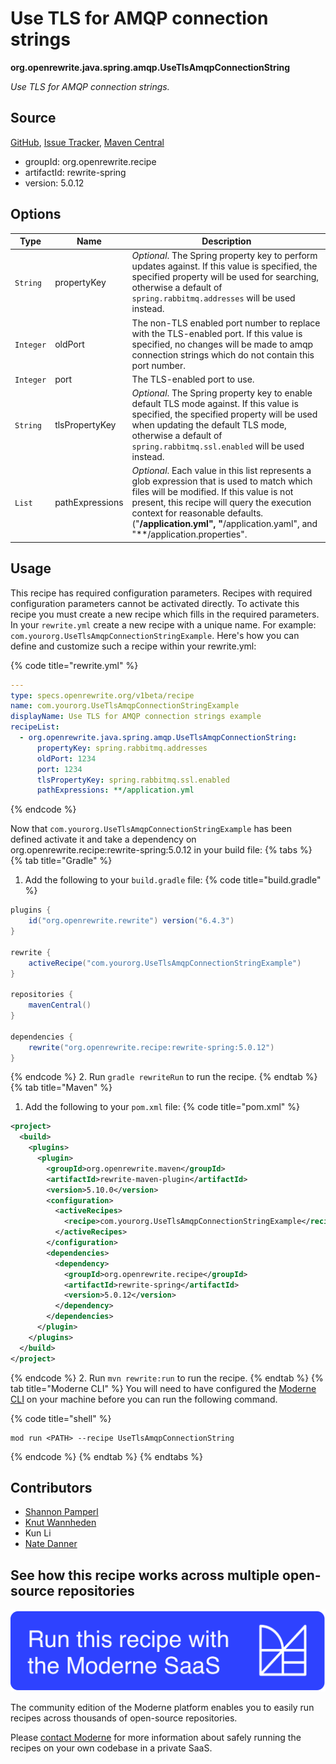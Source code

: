 # Use TLS for AMQP connection strings

**org.openrewrite.java.spring.amqp.UseTlsAmqpConnectionString**

_Use TLS for AMQP connection strings._

## Source

[GitHub](https://github.com/openrewrite/rewrite-spring/blob/main/src/main/java/org/openrewrite/java/spring/amqp/UseTlsAmqpConnectionString.java), [Issue Tracker](https://github.com/openrewrite/rewrite-spring/issues), [Maven Central](https://central.sonatype.com/artifact/org.openrewrite.recipe/rewrite-spring/5.0.12/jar)

* groupId: org.openrewrite.recipe
* artifactId: rewrite-spring
* version: 5.0.12

## Options

| Type | Name | Description |
| -- | -- | -- |
| `String` | propertyKey | *Optional*. The Spring property key to perform updates against. If this value is specified, the specified property will be used for searching, otherwise a default of `spring.rabbitmq.addresses` will be used instead. |
| `Integer` | oldPort | The non-TLS enabled port number to replace with the TLS-enabled port. If this value is specified, no changes will be made to amqp connection strings which do not contain this port number.  |
| `Integer` | port | The TLS-enabled port to use. |
| `String` | tlsPropertyKey | *Optional*. The Spring property key to enable default TLS mode against. If this value is specified, the specified property will be used when updating the default TLS mode, otherwise a default of `spring.rabbitmq.ssl.enabled` will be used instead. |
| `List` | pathExpressions | *Optional*. Each value in this list represents a glob expression that is used to match which files will be modified. If this value is not present, this recipe will query the execution context for reasonable defaults. ("**/application.yml", "**/application.yaml", and "**/application.properties". |


## Usage

This recipe has required configuration parameters. Recipes with required configuration parameters cannot be activated directly. To activate this recipe you must create a new recipe which fills in the required parameters. In your `rewrite.yml` create a new recipe with a unique name. For example: `com.yourorg.UseTlsAmqpConnectionStringExample`.
Here's how you can define and customize such a recipe within your rewrite.yml:

{% code title="rewrite.yml" %}
```yaml
---
type: specs.openrewrite.org/v1beta/recipe
name: com.yourorg.UseTlsAmqpConnectionStringExample
displayName: Use TLS for AMQP connection strings example
recipeList:
  - org.openrewrite.java.spring.amqp.UseTlsAmqpConnectionString:
      propertyKey: spring.rabbitmq.addresses
      oldPort: 1234
      port: 1234
      tlsPropertyKey: spring.rabbitmq.ssl.enabled
      pathExpressions: **/application.yml
```
{% endcode %}

Now that `com.yourorg.UseTlsAmqpConnectionStringExample` has been defined activate it and take a dependency on org.openrewrite.recipe:rewrite-spring:5.0.12 in your build file:
{% tabs %}
{% tab title="Gradle" %}
1. Add the following to your `build.gradle` file:
{% code title="build.gradle" %}
```groovy
plugins {
    id("org.openrewrite.rewrite") version("6.4.3")
}

rewrite {
    activeRecipe("com.yourorg.UseTlsAmqpConnectionStringExample")
}

repositories {
    mavenCentral()
}

dependencies {
    rewrite("org.openrewrite.recipe:rewrite-spring:5.0.12")
}
```
{% endcode %}
2. Run `gradle rewriteRun` to run the recipe.
{% endtab %}
{% tab title="Maven" %}
1. Add the following to your `pom.xml` file:
{% code title="pom.xml" %}
```xml
<project>
  <build>
    <plugins>
      <plugin>
        <groupId>org.openrewrite.maven</groupId>
        <artifactId>rewrite-maven-plugin</artifactId>
        <version>5.10.0</version>
        <configuration>
          <activeRecipes>
            <recipe>com.yourorg.UseTlsAmqpConnectionStringExample</recipe>
          </activeRecipes>
        </configuration>
        <dependencies>
          <dependency>
            <groupId>org.openrewrite.recipe</groupId>
            <artifactId>rewrite-spring</artifactId>
            <version>5.0.12</version>
          </dependency>
        </dependencies>
      </plugin>
    </plugins>
  </build>
</project>
```
{% endcode %}
2. Run `mvn rewrite:run` to run the recipe.
{% endtab %}
{% tab title="Moderne CLI" %}
You will need to have configured the [Moderne CLI](https://docs.moderne.io/moderne-cli/cli-intro) on your machine before you can run the following command.

{% code title="shell" %}
```shell
mod run <PATH> --recipe UseTlsAmqpConnectionString
```
{% endcode %}
{% endtab %}
{% endtabs %}

## Contributors
* [Shannon Pamperl](mailto:shanman190@gmail.com)
* [Knut Wannheden](mailto:knut@moderne.io)
* Kun Li
* [Nate Danner](mailto:nate@moderne.io)


## See how this recipe works across multiple open-source repositories

[![Moderne Link Image](/.gitbook/assets/ModerneRecipeButton.png)](https://app.moderne.io/recipes/org.openrewrite.java.spring.amqp.UseTlsAmqpConnectionString)

The community edition of the Moderne platform enables you to easily run recipes across thousands of open-source repositories.

Please [contact Moderne](https://moderne.io/product) for more information about safely running the recipes on your own codebase in a private SaaS.
